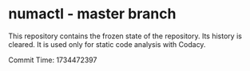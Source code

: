 # numactl - master branch

This repository contains the frozen state of the repository.
Its history is cleared. It is used only for static code
analysis with Codacy.

Commit Time: 1734472397